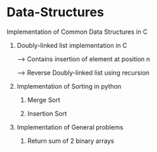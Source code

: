# Data-Structures

Implementation of Common Data Structures in C

1. Doubly-linked list implementation in C

   --> Contains insertion of element at position n
   
   --> Reverse Doubly-linked list using recursion
   
2. Implementation of Sorting in python
   
   1. Merge Sort 
   
   2. Insertion Sort 

3. Implementation of General problems 

   1. Return sum of 2 binary arrays

